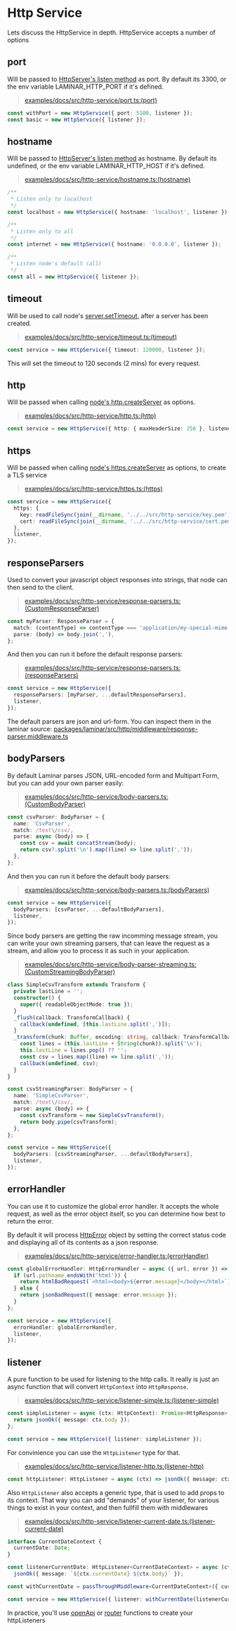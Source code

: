 # Http Service

Lets discuss the HttpService in depth. HttpService accepts a number of options

## port

Will be passed to [HttpServer's listen method](https://nodejs.org/api/net.html#net_server_listen) as port.
By default its 3300, or the env variable LAMINAR_HTTP_PORT if it's defined.

> [examples/docs/src/http-service/port.ts:(port)](https://github.com/ovotech/laminar/tree/main/examples/docs/src/http-service/port.ts#L5-L8)

```typescript
const withPort = new HttpService({ port: 5100, listener });
const basic = new HttpService({ listener });
```

## hostname

Will be passed to [HttpServer's listen method](https://nodejs.org/api/net.html#net_server_listen) as hostname.
By default its undefined, or the env variable LAMINAR_HTTP_HOST if it's defined.

> [examples/docs/src/http-service/hostname.ts:(hostname)](https://github.com/ovotech/laminar/tree/main/examples/docs/src/http-service/hostname.ts#L5-L20)

```typescript
/**
 * Listen only to localhost
 */
const localhost = new HttpService({ hostname: 'localhost', listener });

/**
 * Listen only to all
 */
const internet = new HttpService({ hostname: '0.0.0.0', listener });

/**
 * Listen node's default (all)
 */
const all = new HttpService({ listener });
```

## timeout

Will be used to call node's [server.setTimeout](https://nodejs.org/api/http.html#http_server_settimeout_msecs_callback), after a server has been created.

> [examples/docs/src/http-service/timeout.ts:(timeout)](https://github.com/ovotech/laminar/tree/main/examples/docs/src/http-service/timeout.ts#L5-L7)

```typescript
const service = new HttpService({ timeout: 120000, listener });
```

This will set the timeout to 120 seconds (2 mins) for every request.

## http

Will be passed when calling [node's http.createServer](https://nodejs.org/api/http.html#http_http_createserver_options_requestlistener) as options.

> [examples/docs/src/http-service/http.ts:(http)](https://github.com/ovotech/laminar/tree/main/examples/docs/src/http-service/http.ts#L5-L7)

```typescript
const service = new HttpService({ http: { maxHeaderSize: 256 }, listener });
```

## https

Will be passed when calling [node's https.createServer](https://nodejs.org/api/http.html#http_http_createserver_options_requestlistener) as options, to create a TLS service

> [examples/docs/src/http-service/https.ts:(https)](https://github.com/ovotech/laminar/tree/main/examples/docs/src/http-service/https.ts#L7-L15)

```typescript
const service = new HttpService({
  https: {
    key: readFileSync(join(__dirname, '../../src/http-service/key.pem')),
    cert: readFileSync(join(__dirname, '../../src/http-service/cert.pem')),
  },
  listener,
});
```

## responseParsers

Used to convert your javascript object responses into strings, that node can then send to the client.

> [examples/docs/src/http-service/response-parsers.ts:(CustomResponseParser)](https://github.com/ovotech/laminar/tree/main/examples/docs/src/http-service/response-parsers.ts#L5-L10)

```typescript
const myParser: ResponseParser = {
  match: (contentType) => contentType === 'application/my-special-mime',
  parse: (body) => body.join(','),
};
```

And then you can run it before the default response parsers:

> [examples/docs/src/http-service/response-parsers.ts:(responseParsers)](https://github.com/ovotech/laminar/tree/main/examples/docs/src/http-service/response-parsers.ts#L12-L17)

```typescript
const service = new HttpService({
  responseParsers: [myParser, ...defaultResponseParsers],
  listener,
});
```

The default parsers are json and url-form. You can inspect them in the laminar source: [packages/laminar/src/http/middleware/response-parser.middleware.ts](https://github.com/ovotech/laminar/tree/main/packages/laminar/src/http/middleware/response-parser.middleware.ts)

## bodyParsers

By default Laminar parses JSON, URL-encoded form and Multipart Form, but you can add your own parser easily:

> [examples/docs/src/http-service/body-parsers.ts:(CustomBodyParser)](https://github.com/ovotech/laminar/tree/main/examples/docs/src/http-service/body-parsers.ts#L13-L22)

```typescript
const csvParser: BodyParser = {
  name: 'CsvParser',
  match: /text\/csv/,
  parse: async (body) => {
    const csv = await concatStream(body);
    return csv?.split('\n').map((line) => line.split(','));
  },
};
```

And then you can run it before the default body parsers:

> [examples/docs/src/http-service/body-parsers.ts:(bodyParsers)](https://github.com/ovotech/laminar/tree/main/examples/docs/src/http-service/body-parsers.ts#L24-L29)

```typescript
const service = new HttpService({
  bodyParsers: [csvParser, ...defaultBodyParsers],
  listener,
});
```

Since body parsers are getting the raw incomming message stream, you can write your own streaming parsers, that can leave the request as a stream, and allow you to process it as such in your application.

> [examples/docs/src/http-service/body-parser-streaming.ts:(CustomStreamingBodyParser)](https://github.com/ovotech/laminar/tree/main/examples/docs/src/http-service/body-parser-streaming.ts#L15-L46)

```typescript
class SimpleCsvTransform extends Transform {
  private lastLine = '';
  constructor() {
    super({ readableObjectMode: true });
  }
  _flush(callback: TransformCallback) {
    callback(undefined, [this.lastLine.split(',')]);
  }
  _transform(chunk: Buffer, encoding: string, callback: TransformCallback) {
    const lines = (this.lastLine + String(chunk)).split('\n');
    this.lastLine = lines.pop() ?? '';
    const csv = lines.map((line) => line.split(','));
    callback(undefined, csv);
  }
}

const csvStreamingParser: BodyParser = {
  name: 'SimpleCsvParser',
  match: /text\/csv/,
  parse: async (body) => {
    const csvTransform = new SimpleCsvTransform();
    return body.pipe(csvTransform);
  },
};

const service = new HttpService({
  bodyParsers: [csvStreamingParser, ...defaultBodyParsers],
  listener,
});
```

## errorHandler

You can use it to customize the global error handler. It accepts the whole request, as well as the error object itself, so you can determine how best to return the error.

By default it will process [HttpError](https://github.com/ovotech/laminar/tree/main/packages/laminar/src/http/http-error.ts) object by setting the correct status code and displaying all of its contents as a json response.

> [examples/docs/src/http-service/error-handler.ts:(errorHandler)](https://github.com/ovotech/laminar/tree/main/examples/docs/src/http-service/error-handler.ts#L7-L20)

```typescript
const globalErrorHandler: HttpErrorHandler = async ({ url, error }) => {
  if (url.pathname.endsWith('html')) {
    return htmlBadRequest(`<html><body>${error.message}</body></html>`);
  } else {
    return jsonBadRequest({ message: error.message });
  }
};

const service = new HttpService({
  errorHandler: globalErrorHandler,
  listener,
});
```

## listener

A pure function to be used for listening to the http calls. It really is just an async function that will convert `HttpContext` into `HttpResponse`.

> [examples/docs/src/http-service/listener-simple.ts:(listener-simple)](https://github.com/ovotech/laminar/tree/main/examples/docs/src/http-service/listener-simple.ts#L3-L9)

```typescript
const simpleListener = async (ctx: HttpContext): Promise<HttpResponse> => {
  return jsonOk({ message: ctx.body });
};

const service = new HttpService({ listener: simpleListener });
```

For convinience you can use the `HttpListener` type for that.

> [examples/docs/src/http-service/listener-http.ts:(listener-http)](https://github.com/ovotech/laminar/tree/main/examples/docs/src/http-service/listener-http.ts#L3-L5)

```typescript
const httpListener: HttpListener = async (ctx) => jsonOk({ message: ctx.body });
```

Also `HttpListener` also accepts a generic type, that is used to add props to its context. That way you can add "demands" of your listener, for various things to exist in your context, and then fullfill them with middlewares

> [examples/docs/src/http-service/listener-current-date.ts:(listener-current-date)](https://github.com/ovotech/laminar/tree/main/examples/docs/src/http-service/listener-current-date.ts#L3-L15)

```typescript
interface CurrentDateContext {
  currentDate: Date;
}

const listenerCurrentDate: HttpListener<CurrentDateContext> = async (ctx) =>
  jsonOk({ message: `${ctx.currentDate} ${ctx.body}` });

const withCurrentDate = passThroughMiddleware<CurrentDateContext>({ currentDate: new Date() });

const service = new HttpService({ listener: withCurrentDate(listenerCurrentDate) });
```

In practice, you'll use [openApi](http-service-open-api.md) or [router](http-service-router.md) functions to create your httpListeners
